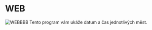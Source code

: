 # WEB
![WEBBBB](https://user-images.githubusercontent.com/74857760/116823192-69430f00-ab83-11eb-8d8d-8b8dc5c659b0.png)
Tento program vám ukáže datum a čas jednotlivých měst.
